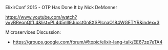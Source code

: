 


ElixirConf 2015 - OTP Has Done It by Nick DeMonner

https://www.youtube.com/watch?v=yBReonQlfL4&list=PL4d5nIl9Jucct0n8XSPIcnaO184WGETYR&index=3


Microservices Discussion:
  - https://groups.google.com/forum/#!topic/elixir-lang-talk/EE67zp7eTA4

